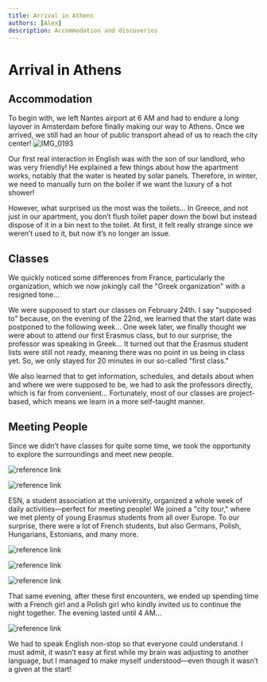 ```yaml
---
title: Arrival in Athens
authors: [Alex]
description: Accommodation and discoveries
---
```

# Arrival in Athens

## Accommodation

To begin with, we left Nantes airport at 6 AM and had to endure a long layover in Amsterdam before finally making our way to Athens. Once we arrived, we still had an hour of public transport ahead of us to reach the city center! 
![IMG_0193](https://hackmd.io/_uploads/HycKf6K2yx.jpg)

Our first real interaction in English was with the son of our landlord, who was very friendly! He explained a few things about how the apartment works, notably that the water is heated by solar panels. Therefore, in winter, we need to manually turn on the boiler if we want the luxury of a hot shower! 

However, what surprised us the most was the toilets... In Greece, and not just in our apartment, you don’t flush toilet paper down the bowl but instead dispose of it in a bin next to the toilet. At first, it felt really strange since we weren’t used to it, but now it’s no longer an issue. 

## Classes

We quickly noticed some differences from France, particularly the organization, which we now jokingly call the "Greek organization" with a resigned tone... 

We were supposed to start our classes on February 24th. I say "supposed to" because, on the evening of the 22nd, we learned that the start date was postponed to the following week... One week later, we finally thought we were about to attend our first Erasmus class, but to our surprise, the professor was speaking in Greek... It turned out that the Erasmus student lists were still not ready, meaning there was no point in us being in class yet. So, we only stayed for 20 minutes in our so-called "first class."

We also learned that to get information, schedules, and details about when and where we were supposed to be, we had to ask the professors directly, which is far from convenient... Fortunately, most of our classes are project-based, which means we learn in a more self-taught manner. 

## Meeting People

Since we didn’t have classes for quite some time, we took the opportunity to explore the surroundings and meet new people. 

![reference link](https://cdn.discordapp.com/attachments/1352320596658225297/1352324135837241354/IMG_0202_resultat.jpg?ex=67dd997e&is=67dc47fe&hm=e1ffc314b3b71fc5a11b348bcaa678ca3526b908de1022b73826885a1a73ca83&)

![reference link](https://cdn.discordapp.com/attachments/1352320596658225297/1352324136482902118/IMG_0210_resultat.jpg?ex=67dd997f&is=67dc47ff&hm=2e5c2152f4213d856874e96287d448ed0a19faff4f0e35412f03f0815d0f912d&)

ESN, a student association at the university, organized a whole week of daily activities—perfect for meeting people! We joined a "city tour," where we met plenty of young Erasmus students from all over Europe. To our surprise, there were a lot of French students, but also Germans, Polish, Hungarians, Estonians, and many more. 

![reference link](https://cdn.discordapp.com/attachments/1352320596658225297/1352324137409839285/IMG_0220_resultat.jpg?ex=67dd997f&is=67dc47ff&hm=f466ba8c9f90d15a604ec32a0e6757e01a8c4537e299439e119d1896cf488575&)

![reference link](https://cdn.discordapp.com/attachments/1352320596658225297/1352324138106093629/IMG_0223_resultat.jpg?ex=67dd997f&is=67dc47ff&hm=624ba6cf1393c005197eda8a7553b3f6db16a484e1a260eb5384b0762dd69359&)

![reference link](https://cdn.discordapp.com/attachments/1352320596658225297/1352324138890432522/IMG_0224_resultat.jpg?ex=67dd997f&is=67dc47ff&hm=abd84fb6c7bdb12d1f3a0b9aed875f44ea07657ace8ad8a1ff63a958621925a2&)



That same evening, after these first encounters, we ended up spending time with a French girl and a Polish girl who kindly invited us to continue the night together. The evening lasted until 4 AM… 

![reference link](https://cdn.discordapp.com/attachments/1352320596658225297/1352324140182274120/IMG_0244_resultat.jpg?ex=67dd997f&is=67dc47ff&hm=e81b748a321b8cc1e107d9465f65bed6263f4c4ccaaf0c1e526e79ab20d2c00b&)

We had to speak English non-stop so that everyone could understand. I must admit, it wasn’t easy at first while my brain was adjusting to another language, but I managed to make myself understood—even though it wasn’t a given at the start!
